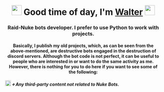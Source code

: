 <h1 align="center"><img src="https://media.discordapp.net/attachments/984006575574360124/1012748768044658728/glitch_2022-8-26_18-38-30.gif?width=536&height=536" height="32"/> Good time of day, I'm <a href="https://www.youtube.com/channel/UCvphtiRwg79OYUguZBJvGJQ/featured" target="_blank">Walter</a> 
<img src="https://media.discordapp.net/attachments/984006575574360124/1012748768044658728/glitch_2022-8-26_18-38-30.gif?width=536&height=536" height="32"/></h1>
<h3 align="center">Raid-Nuke bots developer. I prefer to use Python to work with projects.</h3>

<h4 align="center"> Basically, I publish my old projects, which, as can be seen from the above-mentioned, are destructive bots engaged in the destruction of discord servers. Although the bot code is not perfect, it can be useful to people who are interested in or want to do the same activity as me. However, there is nothing for you to do here if you want to see some of the following: </h4>

<h5> <img src="https://i.ibb.co/gWrVh6d/Discord-Emoji.png" height="18"> ⋄ Any third-party content not related to Nuke Bots.</h5>

